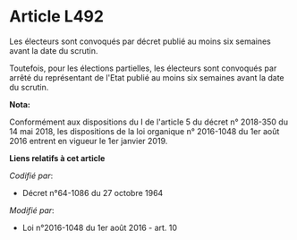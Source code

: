 # Article L492

Les électeurs sont convoqués par décret publié au moins six semaines avant la date du scrutin.

Toutefois, pour les élections partielles, les électeurs sont convoqués par arrêté du représentant de l'Etat publié au moins
six semaines avant la date du scrutin.

**Nota:**

Conformément aux dispositions du I de l'article 5 du décret n° 2018-350 du 14 mai 2018, les dispositions de la loi organique
n° 2016-1048 du 1er août 2016 entrent en vigueur le 1er janvier 2019.

**Liens relatifs à cet article**

_Codifié par_:

  - Décret n°64-1086 du 27 octobre 1964

_Modifié par_:

  - Loi n°2016-1048 du 1er août 2016 - art. 10
